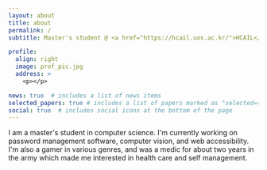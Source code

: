 ```yaml
---
layout: about
title: about
permalink: /
subtitle: Master's student @ <a href="https://hcail.uos.ac.kr/">HCAIL</a>.| Department of Computer Science, <a href="https://www.uos.ac.kr/">Univerisy of Seoul</a>.

profile:
  align: right
  image: prof_pic.jpg
  address: >
    <p></p>

news: true  # includes a list of news items
selected_papers: true # includes a list of papers marked as "selected={true}"
social: true  # includes social icons at the bottom of the page
---
```


I am a master's student in computer science. I'm currently working on password management software, computer vision, and web accessibility. I'm also a gamer in various genres, and was a medic for about two years in the army which made me interested in health care and self management.